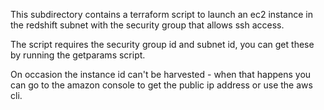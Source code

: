 This subdirectory contains a terraform script to launch an ec2 instance
in the redshift subnet with the security group that allows ssh access.

The script requires the security group id and subnet id, you can get these
by running the getparams script.

On occasion the instance id can't be harvested - when that happens you can
go to the amazon console to get the public ip address or use the aws cli.
